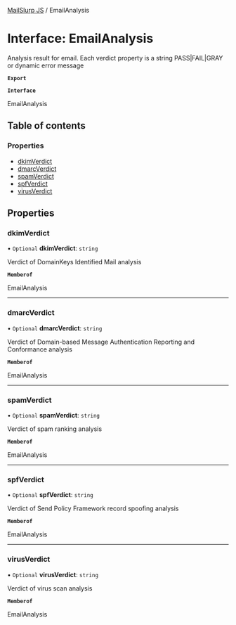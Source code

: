 [MailSlurp JS](../README.md) / EmailAnalysis

# Interface: EmailAnalysis

Analysis result for email. Each verdict property is a string PASS|FAIL|GRAY or dynamic error message

**`Export`**

**`Interface`**

EmailAnalysis

## Table of contents

### Properties

- [dkimVerdict](EmailAnalysis.md#dkimverdict)
- [dmarcVerdict](EmailAnalysis.md#dmarcverdict)
- [spamVerdict](EmailAnalysis.md#spamverdict)
- [spfVerdict](EmailAnalysis.md#spfverdict)
- [virusVerdict](EmailAnalysis.md#virusverdict)

## Properties

### dkimVerdict

• `Optional` **dkimVerdict**: `string`

Verdict of DomainKeys Identified Mail analysis

**`Memberof`**

EmailAnalysis

___

### dmarcVerdict

• `Optional` **dmarcVerdict**: `string`

Verdict of Domain-based Message Authentication Reporting and Conformance analysis

**`Memberof`**

EmailAnalysis

___

### spamVerdict

• `Optional` **spamVerdict**: `string`

Verdict of spam ranking analysis

**`Memberof`**

EmailAnalysis

___

### spfVerdict

• `Optional` **spfVerdict**: `string`

Verdict of Send Policy Framework record spoofing analysis

**`Memberof`**

EmailAnalysis

___

### virusVerdict

• `Optional` **virusVerdict**: `string`

Verdict of virus scan analysis

**`Memberof`**

EmailAnalysis
